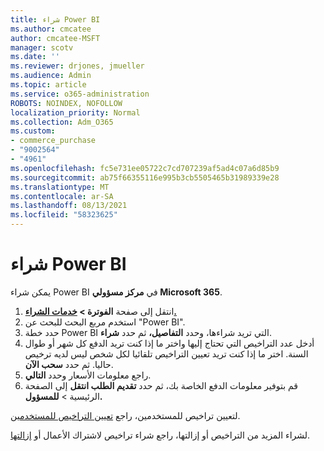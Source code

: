 ```yaml
---
title: شراء Power BI
ms.author: cmcatee
author: cmcatee-MSFT
manager: scotv
ms.date: ''
ms.reviewer: drjones, jmueller
ms.audience: Admin
ms.topic: article
ms.service: o365-administration
ROBOTS: NOINDEX, NOFOLLOW
localization_priority: Normal
ms.collection: Adm_O365
ms.custom:
- commerce_purchase
- "9002564"
- "4961"
ms.openlocfilehash: fc5e731ee05722c7cd707239af5ad4c07a6d85b9
ms.sourcegitcommit: ab75f66355116e995b3cb5505465b31989339e28
ms.translationtype: MT
ms.contentlocale: ar-SA
ms.lasthandoff: 08/13/2021
ms.locfileid: "58323625"
---
```

# <a name="purchase-power-bi"></a>شراء Power BI

يمكن شراء Power BI في **مركز مسؤولي Microsoft 365**.

1. انتقل إلى صفحة **الفوترة > [خدمات الشراء.](https://go.microsoft.com/fwlink/p/?linkid=868433)**
2. استخدم مربع البحث للبحث عن "Power BI".
3. حدد خطة Power BI التي تريد شراءها، وحدد **التفاصيل،** ثم حدد **شراء**.
4. أدخل عدد التراخيص التي تحتاج إليها واختر ما إذا كنت تريد الدفع كل شهر أو طوال السنة. اختر ما إذا كنت تريد تعيين التراخيص تلقائيا لكل شخص ليس لديه ترخيص حاليا. ثم حدد **سحب الآن**.
5. راجع معلومات الأسعار وحدد **التالي**.
6. قم بتوفير معلومات الدفع الخاصة بك، ثم حدد **تقديم الطلب انتقل** إلى الصفحة الرئيسية  >  **للمسؤول.**

لتعيين تراخيص للمستخدمين، راجع [تعيين التراخيص للمستخدمين](https://docs.microsoft.com/microsoft-365/admin/manage/assign-licenses-to-users).

لشراء المزيد من التراخيص أو إزالتها، راجع شراء تراخيص لاشتراك الأعمال أو [إزالتها](https://docs.microsoft.com/microsoft-365/commerce/licenses/buy-licenses).